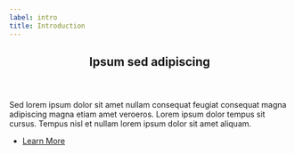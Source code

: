 ```yaml
---
label: intro
title: Introduction
---
```

<!-- Introduction -->
<section id="intro" class="main">
    <div class="spotlight">
        <div class="content">
            <header class="major">
                <h2>Ipsum sed adipiscing</h2>
            </header>
            <p>Sed lorem ipsum dolor sit amet nullam consequat feugiat consequat magna
            adipiscing magna etiam amet veroeros. Lorem ipsum dolor tempus sit cursus.
            Tempus nisl et nullam lorem ipsum dolor sit amet aliquam.</p>
            <ul class="actions">
                <li><a href="generic.html" class="button">Learn More</a></li>
            </ul>
        </div>
        <span class="image"><img src="{{ 'assets/images/pic01.jpg' | absolute_url }}" alt="" /></span>
    </div>
</section>
